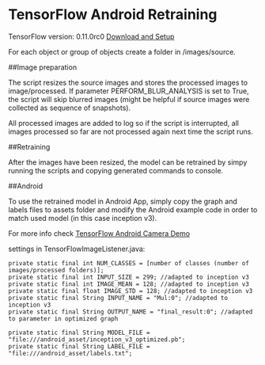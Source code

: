 # TensorFlow Android Retraining

TensorFlow version: 0.11.0rc0 [Download and Setup](https://www.tensorflow.org/versions/r0.11/get_started/os_setup.html)

For each object or group of objects create a folder in /images/source.

##Image preparation

The script resizes the source images and stores the processed images to image/processed. If parameter PERFORM_BLUR_ANALYSIS is set to True, the script will skip blurred images (might be helpful if source images were collected as sequence of snapshots).

All processed images are added to log so if the script is interrupted, all images processed so far are not processed again next time the script runs.

##Retraining

After the images have been resized, the model can be retrained by simpy running the scripts and copying generated commands to console.

##Android

To use the retrained model in Android App, simply copy the graph and labels files to assets folder and modify the Android example code in order to match used model (in this case inception v3).

For more info check [TensorFlow Android Camera Demo](https://github.com/tensorflow/tensorflow/tree/master/tensorflow/examples/android)

settings in TensorFlowImageListener.java:
```
private static final int NUM_CLASSES = [number of classes (number of images/processed folders)];
private static final int INPUT_SIZE = 299; //adapted to inception v3
private static final int IMAGE_MEAN = 128; //adapted to inception v3
private static final float IMAGE_STD = 128; //adapted to inception v3
private static final String INPUT_NAME = "Mul:0"; //adapted to inception v3
private static final String OUTPUT_NAME = "final_result:0"; //adapted to parameter in optimized graph

private static final String MODEL_FILE = "file:///android_asset/inception_v3_optimized.pb";
private static final String LABEL_FILE = "file:///android_asset/labels.txt";
```



